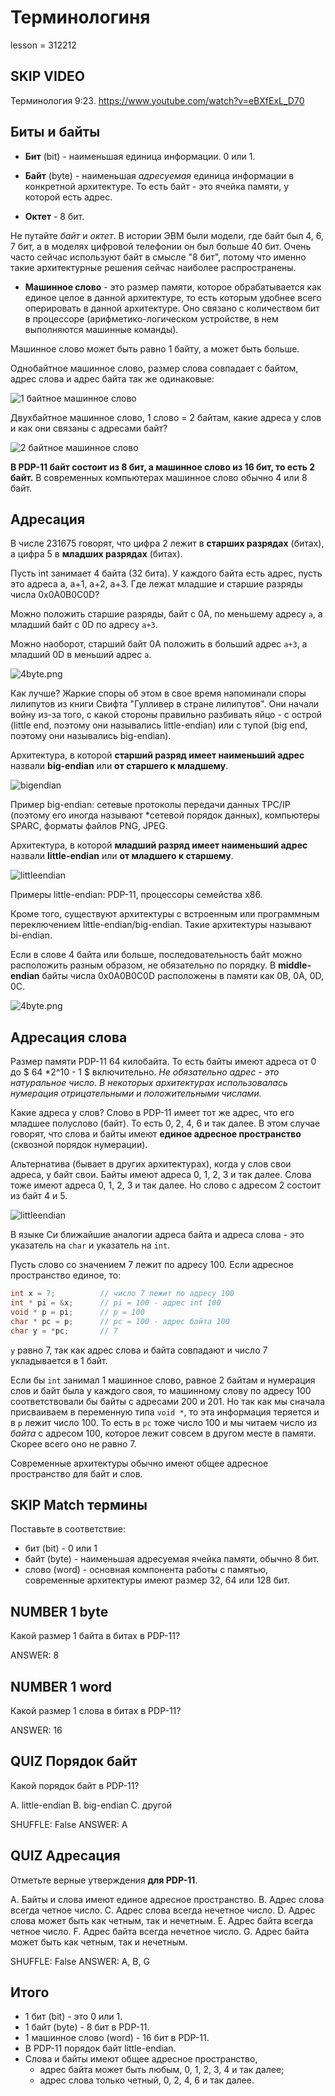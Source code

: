 # Терминологиня

lesson = 312212

## SKIP VIDEO 

Терминология 9:23.
https://www.youtube.com/watch?v=eBXfExL_D70

## Биты и байты

* **Бит** (bit) - наименьшая единица информации. 0 или 1.

* **Байт** (byte) - наименьшая *адресуемая* единица информации в конкретной архитектуре. То есть байт - это ячейка памяти, у которой есть адрес.

* **Октет** - 8 бит.

Не путайте *байт* и *октет*. В истории ЭВМ были модели, где байт был 4, 6, 7 бит, а в моделях цифровой телефонии он был больше 40 бит. Очень часто сейчас используют байт в смысле "8 бит", потому что именно такие архитектурные решения сейчас наиболее распространены.

* **Машинное слово** - это размер памяти, которое обрабатывается как единое целое в данной архитектуре, то есть которым удобнее всего оперировать в данной архитектуре. Оно связано с количеством бит в процессоре (арифметико-логическом устройстве, в нем выполняются машинные команды).

Машинное слово может быть равно 1 байту, а может быть больше.

Однобайтное машинное слово, размер слова совпадает с байтом, адрес слова и адрес байта так же одинаковые:

![1 байтное машинное слово](https://stepik.org/media/attachments/lesson/312212/1byte.png)

Двухбайтное машинное слово, 1 слово = 2 байтам, какие адреса у слов и как они связаны с адресами байт?

![2 байтное машинное слово](https://stepik.org/media/attachments/lesson/312212/little_end.png)

**В PDP-11 байт состоит из 8 бит, а машинное слово из 16 бит, то есть 2 байт.** В современных компьютерах машинное слово обычно 4 или 8 байт.

## Адресация

В числе 231675 говорят, что цифра 2 лежит в **старших разрядах** (битах), а цифра 5 в **младших разрядах** (битах).

Пусть int занимает 4 байта (32 бита). У каждого байта есть адрес, пусть это адреса a, a+1, a+2, a+3. Где лежат младшие и старшие разряды числа 0x0A0B0C0D?

Можно положить старшие разряды, байт с 0A, по меньшему адресу `a`, а младший байт c 0D по адресу `a+3`. 

Можно наоборот, старший байт 0A положить в больший адрес `a+3`, а младший 0D в меньший адрес `a`.

![4byte.png](https://stepik.org/media/attachments/lesson/312212/4byte.png)

Как лучше? Жаркие споры об этом в свое время напоминали споры лилипутов из книги Свифта "Гулливер в стране лилипутов". Они начали войну из-за того, с какой стороны правильно разбивать яйцо - с острой (little end, поэтому они назывались little-endian) или с тупой (big end, поэтому они назывались big-endian). 

Архитектура, в которой **старший разряд имеет наименьший адрес** назвали **big-endian** или **от старшего к младшему**. 

![bigendian](https://stepik.org/media/attachments/lesson/312212/big_end.png)

Пример big-endian: сетевые протоколы передачи данных TPC/IP (поэтому его иногда называют *сетевой порядок данных), компьютеры SPARC, форматы файлов PNG, JPEG.

Архитектура, в которой **младший разряд имеет наименьший адрес** назвали **little-endian** или **от младшего к старшему**.

![littleendian](https://stepik.org/media/attachments/lesson/312212/little_end.png)

Примеры little-endian: PDP-11, процессоры семейства х86.

Кроме того, существуют архитектуры с встроенным или программным переключением little-endian/big-endian. Такие архитектуры называют bi-endian.

Если в слове 4 байта или больше, последовательность байт можно расположить разным образом, не обязательно по порядку. В **middle-endian** байты числа 0x0A0B0C0D расположены в памяти как 0B, 0A, 0D, 0C.

![4byte.png](https://stepik.org/media/attachments/lesson/312212/4byte.png)

## Адресация слова

Размер памяти PDP-11 64 килобайта. То есть байты имеют адреса от 0 до $ 64 *2^10 - 1 $ включительно. 
*Не обязательно адрес - это натуральное число. В некоторых архитектурах использовалась нумерация отрицательными и положительными числами.*

Какие адреса у слов? Слово в PDP-11 имеет тот же адрес, что его младшее полуслово (байт). То есть 0, 2, 4, 6 и так далее. В этом случае говорят, что слова и байты имеют **единое адресное пространство** (сквозной порядок нумерации).

Альтернатива (бывает в других архитектурах), когда у слов свои адреса, у байт свои. Байты имеют адреса 0, 1, 2, 3 и так далее. Слова тоже имеют адреса 0, 1, 2, 3 и так далее. Но слово с адресом 2 состоит из байт 4 и 5. 

![littleendian](https://stepik.org/media/attachments/lesson/312212/little_end.png)

В языке Си ближайшие аналогии адреса байта и адреса слова - это указатель на `char` и указатель на `int`.

Пусть слово со значением 7 лежит по адресу 100. Если адресное пространство единое, то:
```cpp
int x = 7;          // число 7 лежит по адресу 100
int * pi = &x;      // pi = 100 - адрес int 100
void * p = pi;      // p = 100  
char * pc = p;      // pc = 100 - адрес байта 100
char y = *pc;       // 7 
```
`y` равно 7, так как адрес слова и байта совпадают и число 7 укладывается в 1 байт.

Если бы `int` занимал 1 машинное слово, равное 2 байтам и нумерация слов и байт была у каждого своя, то машинному слову по адресу 100 соответствовали бы байты с адресами 200 и 201. Но так как мы сначала присваиваем в переменную типа `void *`, то эта информация теряется и в `p` лежит число 100. То есть в `pc` тоже число 100 и мы читаем число из *байта* с адресом 100, которое лежит совсем в другом месте в памяти. Скорее всего оно не равно 7.

Современные архитектуры обычно имеют общее адресное пространство для байт и слов.

## SKIP Match термины

Поставьте в соответствие:

* бит (bit) - 0 или 1
* байт (byte) - наименьшая адресуемая ячейка памяти, обычно 8 бит.
* слово (word) - основная компонента работы с памятью, современные архитектуры имеют размер 32, 64 или 128 бит.

## NUMBER 1 byte

Какой размер 1 байта в битах в PDP-11?

ANSWER: 8

## NUMBER 1 word

Какой размер 1 слова в битах в PDP-11?

ANSWER: 16

## QUIZ Порядок байт

Какой порядок байт в PDP-11?

A. little-endian
B. big-endian
C. другой

SHUFFLE: False
ANSWER: A

## QUIZ Адресация

Отметьте верные утверждения **для PDP-11**.

A. Байты и слова имеют единое адресное пространство.
B. Адрес слова всегда четное число.
C. Адрес слова всегда нечетное число.
D. Адрес слова может быть как четным, так и нечетным.
E. Адрес байта всегда четное число.
F. Адрес байта всегда нечетное число.
G. Адрес байта может быть как четным, так и нечетным.

SHUFFLE: False
ANSWER: A, B, G

## Итого

* 1 бит (bit) - это 0 или 1.
* 1 байт (byte) - 8 бит в PDP-11.
* 1 машинное слово (word) - 16 бит в PDP-11.
* В PDP-11 порядок байт little-endian.
* Слова и байты имеют общее адресное пространство,
    * адрес байта может быть любым, 0, 1, 2, 3, 4 и так далее;
    * адрес слова только четный, 0, 2, 4, 6 и так далее.